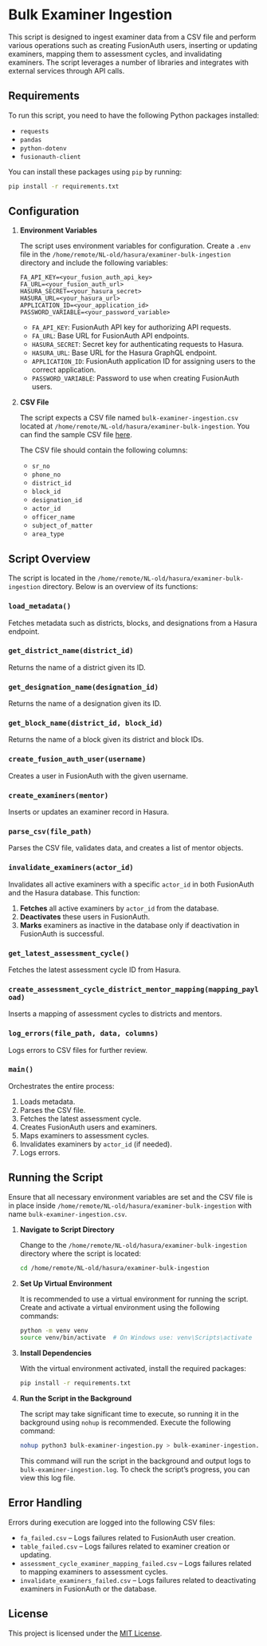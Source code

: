 # Bulk Examiner Ingestion

This script is designed to ingest examiner data from a CSV file and perform various operations such as creating FusionAuth users, inserting or updating examiners, mapping them to assessment cycles, and invalidating examiners. The script leverages a number of libraries and integrates with external services through API calls.

## Requirements

To run this script, you need to have the following Python packages installed:

- `requests`
- `pandas`
- `python-dotenv`
- `fusionauth-client`

You can install these packages using `pip` by running:

```bash
pip install -r requirements.txt
```

## Configuration

1. **Environment Variables**

   The script uses environment variables for configuration. Create a `.env` file in the `/home/remote/NL-old/hasura/examiner-bulk-ingestion` directory and include the following variables:

     ```plaintext
     FA_API_KEY=<your_fusion_auth_api_key>
     FA_URL=<your_fusion_auth_url>
     HASURA_SECRET=<your_hasura_secret>
     HASURA_URL=<your_hasura_url>
     APPLICATION_ID=<your_application_id>
     PASSWORD_VARIABLE=<your_password_variable>
     ```

    - `FA_API_KEY`: FusionAuth API key for authorizing API requests.
    - `FA_URL`: Base URL for FusionAuth API endpoints.
    - `HASURA_SECRET`: Secret key for authenticating requests to Hasura.
    - `HASURA_URL`: Base URL for the Hasura GraphQL endpoint.
    - `APPLICATION_ID`: FusionAuth application ID for assigning users to the correct application.
    - `PASSWORD_VARIABLE`: Password to use when creating FusionAuth users.

2. **CSV File**

   The script expects a CSV file named `bulk-examiner-ingestion.csv` located at `/home/remote/NL-old/hasura/examiner-bulk-ingestion`. You can find the sample CSV file [here](../../../assessets/backend/bulk-examiner-ingestion-sample.csv).

   The CSV file should contain the following columns:

   - `sr_no`
   - `phone_no`
   - `district_id`
   - `block_id`
   - `designation_id`
   - `actor_id`
   - `officer_name`
   - `subject_of_matter`
   - `area_type`

## Script Overview

The script is located in the `/home/remote/NL-old/hasura/examiner-bulk-ingestion` directory. Below is an overview of its functions:

### `load_metadata()`

Fetches metadata such as districts, blocks, and designations from a Hasura endpoint.

### `get_district_name(district_id)`

Returns the name of a district given its ID.

### `get_designation_name(designation_id)`

Returns the name of a designation given its ID.

### `get_block_name(district_id, block_id)`

Returns the name of a block given its district and block IDs.

### `create_fusion_auth_user(username)`

Creates a user in FusionAuth with the given username.

### `create_examiners(mentor)`

Inserts or updates an examiner record in Hasura.

### `parse_csv(file_path)`

Parses the CSV file, validates data, and creates a list of mentor objects.

### `invalidate_examiners(actor_id)`

Invalidates all active examiners with a specific `actor_id` in both FusionAuth and the Hasura database. This function:
1. **Fetches** all active examiners by `actor_id` from the database.
2. **Deactivates** these users in FusionAuth.
3. **Marks** examiners as inactive in the database only if deactivation in FusionAuth is successful.

### `get_latest_assessment_cycle()`

Fetches the latest assessment cycle ID from Hasura.

### `create_assessment_cycle_district_mentor_mapping(mapping_payload)`

Inserts a mapping of assessment cycles to districts and mentors.

### `log_errors(file_path, data, columns)`

Logs errors to CSV files for further review.

### `main()`

Orchestrates the entire process:
1. Loads metadata.
2. Parses the CSV file.
3. Fetches the latest assessment cycle.
4. Creates FusionAuth users and examiners.
5. Maps examiners to assessment cycles.
6. Invalidates examiners by `actor_id` (if needed).
7. Logs errors.

## Running the Script
Ensure that all necessary environment variables are set and the CSV file is in place inside `/home/remote/NL-old/hasura/examiner-bulk-ingestion` with name `bulk-examiner-ingestion.csv`.

1. **Navigate to Script Directory**

   Change to the `/home/remote/NL-old/hasura/examiner-bulk-ingestion` directory where the script is located:

   ```bash
   cd /home/remote/NL-old/hasura/examiner-bulk-ingestion
   ```

2. **Set Up Virtual Environment**

   It is recommended to use a virtual environment for running the script. Create and activate a virtual environment using the following commands:

   ```bash
   python -m venv venv
   source venv/bin/activate  # On Windows use: venv\Scripts\activate
   ```

3. **Install Dependencies**

   With the virtual environment activated, install the required packages:

   ```bash
   pip install -r requirements.txt
   ```

4. **Run the Script in the Background**

   The script may take significant time to execute, so running it in the background using `nohup` is recommended. Execute the following command:

   ```bash
   nohup python3 bulk-examiner-ingestion.py > bulk-examiner-ingestion.log 2>&1 &
   ```

   This command will run the script in the background and output logs to `bulk-examiner-ingestion.log`. To check the script’s progress, you can view this log file.

## Error Handling

Errors during execution are logged into the following CSV files:
- `fa_failed.csv` – Logs failures related to FusionAuth user creation.
- `table_failed.csv` – Logs failures related to examiner creation or updating.
- `assessment_cycle_examiner_mapping_failed.csv` – Logs failures related to mapping examiners to assessment cycles.
- `invalidate_examiners_failed.csv` – Logs failures related to deactivating examiners in FusionAuth or the database.

## License

This project is licensed under the [MIT License](https://opensource.org/licenses/MIT).
